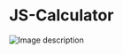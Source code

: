 # JS-Calculator
![Image description](https://i.ibb.co/XZsGBTT/Screenshot-from-2020-02-29-13-31-40.png)
